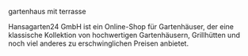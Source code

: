 gartenhaus mit terrasse

Hansagarten24 GmbH ist ein Online-Shop für Gartenhäuser, der eine klassische Kollektion von hochwertigen Gartenhäusern, Grillhütten und noch viel anderes zu erschwinglichen Preisen anbietet.
